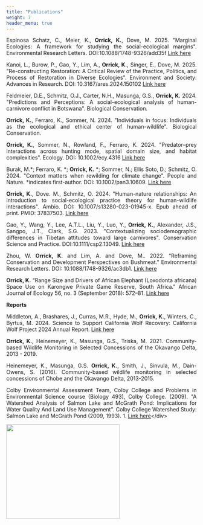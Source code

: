 ```yaml
---
title: "Publications"
weight: 7
header_menu: true
---
```



	
<div style="text-align: justify">

Espinosa Schatz, C., Meier, K., **Orrick, K.**,  Dove, M. 2025. "Marginal Ecologies: A framework for studying the social-ecological margins".   Environmental Research Letters. DOI:10.1088/1748-9326/add35f [Link here](https://iopscience.iop.org/article/10.1088/1748-9326/add35f)

Kanoi, L., Burow, P., Gao, Y., Lim, A., **Orrick, K.**, Singer, E., Dove, M. 2025. "Re-constructing Restoration: A Critical Review of the Practice, Politics, and Process of Restoration in Diverse Ecologies". Environment and Society: Advances in Research. DOI: 10.3167/ares.2024.150102 [Link here](https://doi.org/10.3167/ares.2024.150102)

Feldmeier, D.E., Schmitz, O.J., Carter, N.H.,  Masunga, G.S., **Orrick, K.** 2024.	"Predictions and Perceptions: A social-ecological analysis of human-carnivore conflict in Botswana". Biological Conservation.
	
**Orrick, K.**, Ferraro, K., Sommer, N.	2024. "Individuals in focus: Individuals as the ecological and ethical center of human-wildlife". Biological Conservation.

**Orrick, K.**, Sommer, N., Rowland, F., Ferraro, K. 2024.	"Predator–prey interactions across hunting mode, spatial domain size, and habitat complexities". Ecology. DOI: 10.1002/ecy.4316 [Link here](http://doi.org/10.1002/ecy.4316)

Burak, M.\*; Ferraro, K. \*; **Orrick, K.** \*; Sommer, N.; Ellis Soto, D.; Schmitz, O. 2024. "Context matters when rewilding for climate change". People and Nature. \*indicates first-author. DOI: 10.1002/pan3.10609. [Link here](http://doi.org/10.1002/pan3.10609)

**Orrick, K.**, Dove. M., Schmitz, O. 2024. "Human-nature relationships: An introduction to social-ecological practice theory for human-wildlife interactions". Ambio.  DOI: 10.1007/s13280-023-01945-x. Epub ahead of print. PMID: 37837503. [Link here](https://link.springer.com/article/10.1007/s13280-023-01945-x)

Gao, Y., Wang, Y.,  Lee, A.T.L.,  Liu, Y., Luo, Y., **Orrick, K.**, Alexander, J.S., Sangpo, J.T., Clark, S.G. 2023. "Contextualizing sociodemographic differences in Tibetan attitudes toward large carnivores". Conservation Science and Practice. DOI:10.1111/csp2.13049. [Link here](https://conbio.onlinelibrary.wiley.com/doi/epdf/10.1111/csp2.13049)

Zhou, W.  **Orrick, K.**  and Lim, A. and Dove, M.. 2022. “Reframing Conservation and Development Perspectives on Bushmeat.” Environmental Research Letters. DOI: 10.1088/1748-9326/ac3db1. [Link here](http://iopscience.iop.org/article/10.1088/1748-9326/ac3db1.)

**Orrick, K.** “Range Size and Drivers of African Elephant (Loxodonta africana) Space Use on Karongwe Private Game Reserve, South Africa.” African Journal of Ecology 56, no. 3 (September 2018): 572–81.  [Link here](https://doi.org/10.1111/aje.12500.)




**Reports**

Middleton, A., Brashares, J., Curras, M.R., Hyde, M., **Orrick, K.**, Winters, C., Byrtus, M. 2024. Science to Support California Wolf Recovery: California Wolf Project 2024 Annual Report. [Link here](https://wildlife.berkeley.edu/cawolfproject/wp-content/uploads/2025/01/CAWP-2024-Annual-Report-FINAL.pdf)

**Orrick, K.**, Heinemeyer, K., Masunga, G.S., Triska, M. 2021. Community-based Wildlife Monitoring in Selected Concessions of the Okavango Delta, 2013 - 2019.

Heinemeyer, K., Masunga, G.S. **Orrick, K.**, Smith, J., Sinvula, M., Dain-Owens, S. (2016). Community-based wildlife monitoring in selected concessions of Chobe and the Okavango Delta, 2013-2015.

Colby Environmental Assessment Team, Colby College and Problems in Environmental Science course (Biology 493), Colby College. (2009). "A Watershed Analysis of Salmon Lake and McGrath Pond: Implications for Water Quality And Land Use Management". Colby College Watershed Study: Salmon Lake and McGrath Pond (2009, 1993). 1. [Link here](https://digitalcommons.colby.edu/salmonmcgrath/1.)</div>


<img src="images/07310168-1.jpeg" 
     width="300" 
     height="250" />
     